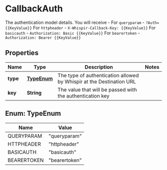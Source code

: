 

# CallbackAuth

The authentication model details. You will receive -   For `queryparam` - `?Auth={{KeyValue}}`  For `httpheader` - `X-Whispir-Callback-Key: {{KeyValue}}`  For `basicauth` - `Authorization: Basic {{KeyValue}}`  For `bearertoken` - `Authorization: Bearer {{KeyValue}}`

## Properties

| Name | Type | Description | Notes |
|------------ | ------------- | ------------- | -------------|
|**type** | [**TypeEnum**](#TypeEnum) | The type of authentication allowed by Whispir at the Destination URL |  |
|**key** | **String** | The value that will be passed with the authentication key |  |



## Enum: TypeEnum

| Name | Value |
|---- | -----|
| QUERYPARAM | &quot;queryparam&quot; |
| HTTPHEADER | &quot;httpheader&quot; |
| BASICAUTH | &quot;basicauth&quot; |
| BEARERTOKEN | &quot;bearertoken&quot; |



